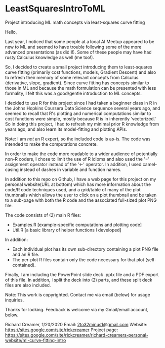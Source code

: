 # LeastSquaresIntroToML
Project introducing ML math concepts via least-squares curve fitting

Hello,

Last year, I noticed that some people at a local AI Meetup appeared to be new to ML and seemed to have trouble following some of the more advanced presentations (as did I!).  Some of these people may have had rusty Calculus knowledge as well (me too!).

So, I decided to create a small project introducing them to least-squares curve fitting (primarily cost functions, models, Gradient Descent) and also to refresh their memory of some relevant concepts from Calculus (derivative, slope, gradient).  Since curve fitting has concepts similar to those in ML and because the math formulation can be presented with less formality, I felt this was a good/gentle introduction to ML concepts.

I decided to use R for this project since I had taken a beginner class in R in the Johns Hopkins Coursera Data Science sequence several years ago, and seemed to recall that R's plotting and numerical computations similar to cost functions were simple, mostly because R is in inherently 'vectorized.'  So in doing this project, I had to refresh my minimal prior R knowledge from years ago, and also learn its model-fitting and plotting APIs.

Note: I am *not* an R expert, so the included code is as-is.  The code was intended to make the computations concrete.

In order to make the code more readable to a wider audience of potentially non-R coders, I chose to limit the use of R idioms and also used the '=' assignment operator instead of the '<-' operator.  In addition, I used camel-casing instead of dashes in variable and function names.

In addition to this repo on Github, I have a web page for this project on my personal website(URL at bottom) which has more information about the code/R code techniques used, and a grid/table of many of the plot thumbnails which allows the user to click on a plot thumbnail and be taken to a sub-page with both the R code and the associated full-sized plot PNG file.

The code consists of (2) main R files:
  - Examples.R [example-specific computations and plotting code]
  - Util.R     [a basic library of helper functions I developed]

In addition:
  - Each individual plot has its own sub-directory containing a plot PNG file and an R file.
  - The per-plot R files contain only the code necessary for that plot (self-contained).

Finally, I am including the PowerPoint slide deck .pptx file and a PDF export of this file.  In addition, I split the deck into (2) parts, and these split deck files are also included.

Note: This work is copyrighted.  Contact me via email (below) for usage inquiries.

Thanks for looking.  Feedback is welcome via my Gmail/email account, below.

Richard Creamer, 1/20/2020
Email: 2to32minus1@gmail.com
Website: https://sites.google.com/site/rickcreamer
Project page: https://sites.google.com/site/rickcreamer/richard-creamers-personal-website/ml-curve-fitting-intro
